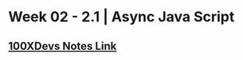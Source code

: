# Week 02 - 2.1 | Async Java Script

## [100XDevs Notes Link](https://projects.100xdevs.com/tracks/async-js-1/Asynchronous-Javascript--Callbacks-and-more-1)

